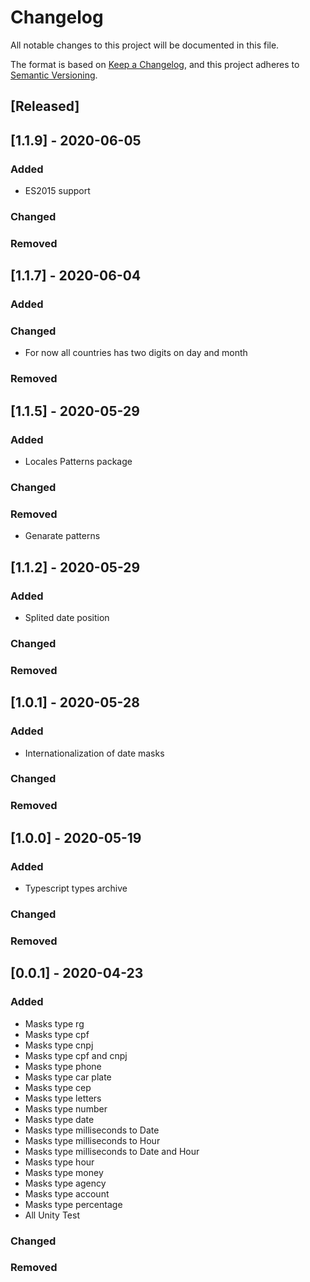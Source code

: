 # Changelog
All notable changes to this project will be documented in this file.

The format is based on [Keep a Changelog](https://keepachangelog.com/en/1.0.0/),
and this project adheres to [Semantic Versioning](https://semver.org/spec/v2.0.0.html).

## [Released]

## [1.1.9] - 2020-06-05
### Added
 - ES2015 support 
### Changed
### Removed

## [1.1.7] - 2020-06-04
### Added
### Changed
 - For now all countries has two digits on day and month
### Removed

## [1.1.5] - 2020-05-29
### Added
 - Locales Patterns package
### Changed
### Removed
 - Genarate patterns

## [1.1.2] - 2020-05-29

### Added
 - Splited date position
### Changed
### Removed

## [1.0.1] - 2020-05-28

### Added
 - Internationalization of date masks
### Changed
### Removed

## [1.0.0] - 2020-05-19

### Added
 - Typescript types archive
### Changed
### Removed

## [0.0.1] - 2020-04-23

### Added
 - Masks type rg
 - Masks type cpf
 - Masks type cnpj
 - Masks type cpf and cnpj
 - Masks type phone
 - Masks type car plate
 - Masks type cep
 - Masks type letters
 - Masks type number
 - Masks type date
 - Masks type milliseconds to Date
 - Masks type milliseconds to Hour
 - Masks type milliseconds to Date and Hour
 - Masks type hour
 - Masks type money
 - Masks type agency
 - Masks type account
 - Masks type percentage
 - All Unity Test
### Changed
### Removed